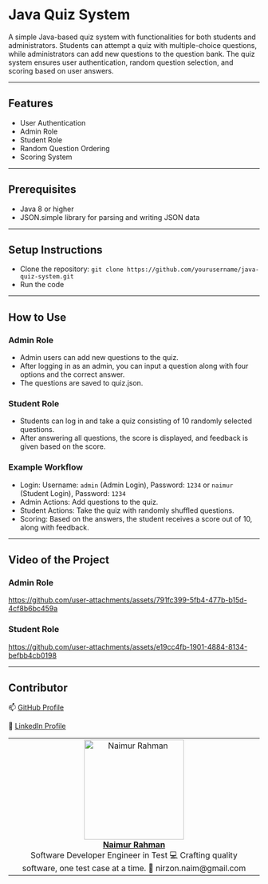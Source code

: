 # **Java Quiz System**
A simple Java-based quiz system with functionalities for both students and administrators. Students can attempt a quiz with multiple-choice questions, while administrators can add new questions to the question bank. The quiz system ensures user authentication, random question selection, and scoring based on user answers.

---

## **Features**
- User Authentication
- Admin Role
- Student Role
- Random Question Ordering
- Scoring System

---

## **Prerequisites**
- Java 8 or higher
- JSON.simple library for parsing and writing JSON data

---

## **Setup Instructions**
- Clone the repository: `git clone https://github.com/yourusername/java-quiz-system.git`
- Run the code

---

## **How to Use**
### Admin Role
- Admin users can add new questions to the quiz.
- After logging in as an admin, you can input a question along with four options and the correct answer.
- The questions are saved to quiz.json.

### Student Role
- Students can log in and take a quiz consisting of 10 randomly selected questions.
- After answering all questions, the score is displayed, and feedback is given based on the score.

### Example Workflow
- Login: Username: `admin` (Admin Login), Password: `1234` or `naimur` (Student Login), Password: `1234`
- Admin Actions: Add questions to the quiz.
- Student Actions: Take the quiz with randomly shuffled questions.
- Scoring: Based on the answers, the student receives a score out of 10, along with feedback.

---

## **Video of the Project**
### Admin Role
https://github.com/user-attachments/assets/791fc399-5fb4-477b-b15d-4cf8b6bc459a

### Student Role
https://github.com/user-attachments/assets/e19cc4fb-1901-4884-8134-befbb4cb0198


---

## Contributor

<table>
  <tr>
    <td align="center">
      <a href="https://github.com/NaimurRahman-11">
        <img src="https://github.com/user-attachments/assets/0388c8e4-b23d-4889-9091-f0299a8823f3" width="200" height="200" alt="Naimur Rahman"/>
        <br />
        <b>Naimur Rahman</b>
      </a>
      <br />
      Software Developer Engineer in Test
      💻 Crafting quality software, one test case at a time.
      📧 nirzon.naim@gmail.com 
    </td>
  </tr>
  <tr>
    <p>📫 <a href="https://github.com/NaimurRahman-11">GitHub Profile</a></p>
      <p>💼 <a href="https://linkedin.com/in/naimurrahman11">LinkedIn Profile</a></p>
  </tr>
</table>
